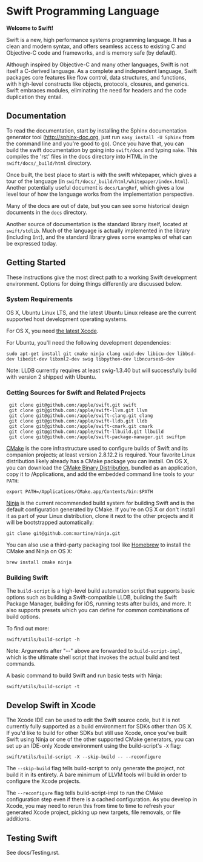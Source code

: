 # Swift Programming Language

**Welcome to Swift!**

Swift is a new, high performance systems programming language.  It has a clean
and modern syntax, and offers seamless access to existing C and Objective-C code
and frameworks, and is memory safe (by default).

Although inspired by Objective-C and many other languages, Swift is not itself a
C-derived language. As a complete and independent language, Swift packages core
features like flow control, data structures, and functions, with high-level
constructs like objects, protocols, closures, and generics.  Swift embraces
modules, eliminating the need for headers and the code duplication they entail.


## Documentation

To read the documentation, start by installing the Sphinx documentation
generator tool (http://sphinx-doc.org, just run `easy_install -U Sphinx` from
the command line and you're good to go).  Once you have that, you can build the
swift documentation by going into `swift/docs` and typing `make`.  This compiles
the 'rst' files in the docs directory into HTML in the `swift/docs/_build/html`
directory.

Once built, the best place to start is with the swift whitepaper, which gives a
tour of the language (in `swift/docs/_build/html/whitepaper/index.html`).
Another potentially useful document is `docs/LangRef`, which gives a low level
tour of how the language works from the implementation perspective.

Many of the docs are out of date, but you can see some historical design
documents in the `docs` directory.

Another source of documentation is the standard library itself, located at
`swift/stdlib`.  Much of the language is actually implemented in the library
(including `Int`), and the standard library gives some examples of what can be
expressed today.


## Getting Started

These instructions give the most direct path to a working Swift
development environment.  Options for doing things differently are
discussed below.


### System Requirements

OS X, Ubuntu Linux LTS, and the latest Ubuntu Linux release are the current
supported host development operating systems.

For OS X, you need [the latest Xcode](https://developer.apple.com/xcode/downloads/).

For Ubuntu, you'll need the following development dependencies:

    sudo apt-get install git cmake ninja clang uuid-dev libicu-dev libbsd-dev libedit-dev libxml2-dev swig libpython-dev libncurses5-dev

Note: LLDB currently requires at least swig-1.3.40 but will successfully build
with version 2 shipped with Ubuntu.


### Getting Sources for Swift and Related Projects

     git clone git@github.com:/apple/swift.git swift
     git clone git@github.com:/apple/swift-llvm.git llvm
     git clone git@github.com:/apple/swift-clang.git clang
     git clone git@github.com:/apple/swift-lldb.git lldb
     git clone git@github.com:/apple/swift-cmark.git cmark
     git clone git@github.com:/apple/swift-llbuild.git llbuild
     git clone git@github.com:/apple/swift-package-manager.git swiftpm


[CMake](http://cmake.org) is the core infrastructure used to configure builds of
Swift and its companion projects; at least version 2.8.12.2 is required. Your
favorite Linux distribution likely already has a CMake package you can install.
On OS X, you can download the [CMake Binary Distribution](https://cmake.org/install),
bundled as an application, copy it to /Applications, and add the embedded
command line tools to your `PATH`:

    export PATH=/Applications/CMake.app/Contents/bin:$PATH

[Ninja](http://martine.github.io/ninja/) is the current recommended build system
for building Swift and is the default configuration generated by CMake. If
you're on OS X or don't install it as part of your Linux distribution, clone
it next to the other projects and it will be bootstrapped automatically:

    git clone git@github.com:martine/ninja.git

You can also use a third-party packaging tool like [Homebrew](http://brew.sh) to
install the CMake and Ninja on OS X:

    brew install cmake ninja

### Building Swift

The `build-script` is a high-level build automation script that supports basic
options such as building a Swift-compatible LLDB, building the Swift Package
Manager, building for iOS, running tests after builds, and more. It also
supports presets which you can define for common combinations of build options.

To find out more:

    swift/utils/build-script -h

Note: Arguments after "--" above are forwarded to `build-script-impl`, which is
the ultimate shell script that invokes the actual build and test commands.

A basic command to build Swift and run basic tests with Ninja:

    swift/utils/build-script -t

## Develop Swift in Xcode

The Xcode IDE can be used to edit the Swift source code, but it is not currently
fully supported as a build environment for SDKs other than OS X. If you'd like
to build for other SDKs but still use Xcode, once you've built Swift using Ninja
or one of the other supported CMake generators, you can set up an IDE-only Xcode
environment using the build-script's `-X` flag:

    swift/utils/build-script -X --skip-build -- --reconfigure

The `--skip-build` flag tells build-script to only generate the project,
not build it in its entirety. A bare minimum of LLVM tools will build in order
to configure the Xcode projects.

The `--reconfigure` flag tells build-script-impl to run the CMake configuration
step even if there is a cached configuration. As you develop in Xcode, you may
need to rerun this from time to time to refresh your generated Xcode project,
picking up new targets, file removals, or file additions.

## Testing Swift

See docs/Testing.rst.

